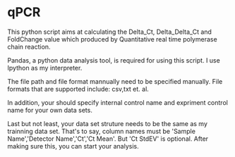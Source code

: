 qPCR
====


     
This python script aims at calculating the Delta_Ct, Delta_Delta_Ct and FoldChange value which
produced by Quantitative real time polymerase chain reaction.
    
Pandas, a python data analysis tool, is required for using this script. I use Ipython as my interpreter.
    
  
    
The file path and file format mannually need to be specified manually.
File formats that are supported include: csv,txt et. al.
    
In addition, your should specify internal control name and expriment control name for your own data sets.
    
Last but not least, your data set struture needs to be the same as my trainning data set. That's to say, 
column names must be 'Sample Name','Detector Name','Ct','Ct Mean'. But 'Ct StdEV' is optional. After making sure this, you can start your analysis.
